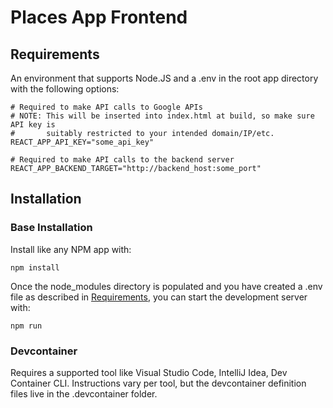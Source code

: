 # Places App Frontend

## Requirements

An environment that supports Node.JS and a .env in the root app directory with the following options:

```
# Required to make API calls to Google APIs
# NOTE: This will be inserted into index.html at build, so make sure API key is
#       suitably restricted to your intended domain/IP/etc.
REACT_APP_API_KEY="some_api_key"

# Required to make API calls to the backend server
REACT_APP_BACKEND_TARGET="http://backend_host:some_port"
```

## Installation

### Base Installation

Install like any NPM app with:

`npm install`

Once the node_modules directory is populated and you have created a .env file as described in [Requirements](#requirements), you can start the development server with:

`npm run`

### Devcontainer

Requires a supported tool like Visual Studio Code, IntelliJ Idea, Dev Container CLI. Instructions vary per tool, but the devcontainer definition files live in the .devcontainer folder.
